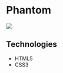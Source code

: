 # Phantom

<img src="https://media.giphy.com/media/fQup0k6I7Lcym6uW9u/giphy.gif">

## Technologies

- HTML5
- CSS3
